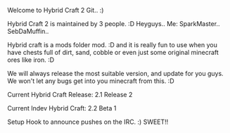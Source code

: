 Welcome to Hybrid Craft 2 Git.. :) 

Hybrid Craft 2 is maintained by 3 people. :D
Heyguys..
Me: SparkMaster..
SebDaMuffin..

Hybrid craft is a mods folder mod. :D and it is really
fun to use when you have chests full of dirt, sand, cobble
or even just some original minecraft ores like iron. :D

We will always release the most suitable version, and 
update for you guys. We won't let any bugs get into you
minecraft from this. :D

Current Hybrid Craft Release: 2.1 Release 2

Current Indev Hybrid Craft: 2.2 Beta 1

Setup Hook to announce pushes on the IRC. :) SWEET!!